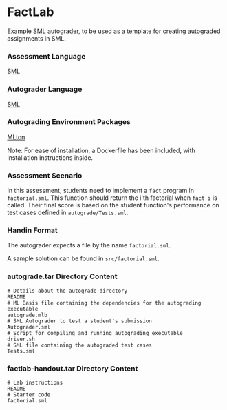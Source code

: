 # FactLab

Example SML autograder, to be used as a template for creating autograded assignments in SML.

### Assessment Language
[SML](https://en.wikipedia.org/wiki/Standard_ML)

### Autograder Language
[SML](https://en.wikipedia.org/wiki/Standard_ML)

### Autograding Environment Packages
[MLton](http://mlton.org/)

Note: For ease of installation, a Dockerfile has been included, with installation instructions inside.

### Assessment Scenario
In this assessment, students need to implement a `fact` program in `factorial.sml`. This function should return the i'th factorial when `fact i` is called. Their final score is based on the student function's performance on test cases defined in `autograde/Tests.sml`.

### Handin Format
The autograder expects a file by the name `factorial.sml`.

A sample solution can be found in `src/factorial.sml`.

### autograde.tar Directory Content
```
# Details about the autograde directory
README
# ML Basis file containing the dependencies for the autograding executable
autograde.mlb
# SML Autograder to test a student's submission
Autograder.sml
# Script for compiling and running autograding executable
driver.sh
# SML file containing the autograded test cases
Tests.sml
```

### factlab-handout.tar Directory Content
```
# Lab instructions
README
# Starter code
factorial.sml
```